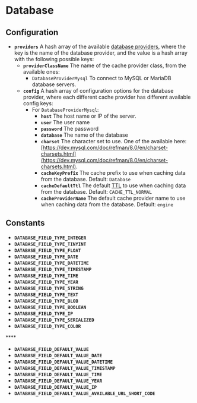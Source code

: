 # Database

## Configuration

* **`providers`** A hash array of the available [database providers](../../guide/database-guide/#database-providers), where the key is the name of the database provider, and the value is a hash array with the following possible keys:
  * **`providerClassName`** The name of the cache provider class, from the available ones:
    * `DatabaseProviderMysql` To connect to MySQL or MariaDB database servers.
  * **`config`** A hash array of configuration options for the database provider, where each different cache provider has different available config keys:
    * For `DatabaseProviderMysql`: 
      * **`host`** The host name or IP of the server.
      * **`user`** The user name
      * **`password`** The password
      * **`database`** The name of the database
      * **`charset`** The character set to use. One of the available here: [https://dev.mysql.com/doc/refman/8.0/en/charset-charsets.html](https://dev.mysql.com/doc/refman/8.0/en/charset-charsets.html).
      * **`cacheKeyPrefix`** The cache prefix to use when caching data from the database. Default: `Database`
      * **`cacheDefaultTtl`** The default [TTL](../../guide/cache-guide/#time-to-live) to use when caching data from the database. Default: `CACHE_TTL_NORMAL`
      * **`cacheProviderName`** The default cache provider name to use when caching data from the database. Default: `engine`

## Constants

* **`DATABASE_FIELD_TYPE_INTEGER`**
* **`DATABASE_FIELD_TYPE_TINYINT`**
* **`DATABASE_FIELD_TYPE_FLOAT`**
* **`DATABASE_FIELD_TYPE_DATE`**
* **`DATABASE_FIELD_TYPE_DATETIME`**
* **`DATABASE_FIELD_TYPE_TIMESTAMP`**
* **`DATABASE_FIELD_TYPE_TIME`**
* **`DATABASE_FIELD_TYPE_YEAR`**
* **`DATABASE_FIELD_TYPE_STRING`**
* **`DATABASE_FIELD_TYPE_TEXT`**
* **`DATABASE_FIELD_TYPE_BLOB`**
* **`DATABASE_FIELD_TYPE_BOOLEAN`**
* **`DATABASE_FIELD_TYPE_IP`**
* **`DATABASE_FIELD_TYPE_SERIALIZED`**
* **`DATABASE_FIELD_TYPE_COLOR`**

\*\*\*\*

* **`DATABASE_FIELD_DEFAULT_VALUE`**
* **`DATABASE_FIELD_DEFAULT_VALUE_DATE`**
* **`DATABASE_FIELD_DEFAULT_VALUE_DATETIME`**
* **`DATABASE_FIELD_DEFAULT_VALUE_TIMESTAMP`**
* **`DATABASE_FIELD_DEFAULT_VALUE_TIME`**
* **`DATABASE_FIELD_DEFAULT_VALUE_YEAR`**
* **`DATABASE_FIELD_DEFAULT_VALUE_IP`**
* **`DATABASE_FIELD_DEFAULT_VALUE_AVAILABLE_URL_SHORT_CODE`**

